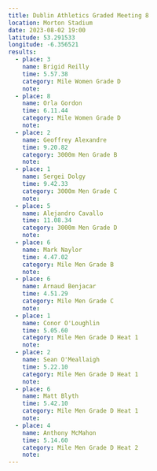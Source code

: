 ```yaml
---
title: Dublin Athletics Graded Meeting 8 
location: Morton Stadium
date: 2023-08-02 19:00
latitude: 53.291533 
longitude: -6.356521
results:
  - place: 3
    name: Brigid Reilly
    time: 5.57.38
    category: Mile Women Grade D
    note: 
  - place: 8
    name: Orla Gordon
    time: 6.11.44
    category: Mile Women Grade D
    note: 
  - place: 2
    name: Geoffrey Alexandre
    time: 9.20.82
    category: 3000m Men Grade B
    note: 
  - place: 1
    name: Sergei Dolgy
    time: 9.42.33
    category: 3000m Men Grade C
    note: 
  - place: 5
    name: Alejandro Cavallo
    time: 11.08.34
    category: 3000m Men Grade D
    note: 
  - place: 6
    name: Mark Naylor
    time: 4.47.02
    category: Mile Men Grade B
    note: 
  - place: 6
    name: Arnaud Benjacar
    time: 4.51.29 
    category: Mile Men Grade C 
    note: 
  - place: 1
    name: Conor O'Loughlin
    time: 5.05.60
    category: Mile Men Grade D Heat 1
    note:
  - place: 2
    name: Sean O'Meallaigh
    time: 5.22.10
    category: Mile Men Grade D Heat 1
    note:
  - place: 6
    name: Matt Blyth
    time: 5.42.10
    category: Mile Men Grade D Heat 1
    note:
  - place: 4
    name: Anthony McMahon
    time: 5.14.60 
    category: Mile Men Grade D Heat 2
    note:
---
```

